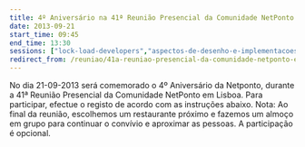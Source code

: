```yaml
---
title: 4º Aniversário na 41ª Reunião Presencial da Comunidade NetPonto em Lisboa
date: 2013-09-21
start_time: 09:45
end_time: 13:30
sessions: ["lock-load-developers","aspectos-de-desenho-e-implementacoes-de-web-apis"]
redirect_from: /reuniao/41a-reuniao-presencial-da-comunidade-netponto-em-lisboa/
---
```

No dia 21-09-2013 será comemorado o 4º Aniversário da Netponto, durante a 41ª Reunião Presencial da Comunidade NetPonto em Lisboa. Para participar, efectue o registo de acordo com as instruções abaixo.
Nota: Ao final da reunião, escolhemos um restaurante próximo e fazemos um almoço em grupo para continuar o convívio e aproximar as pessoas. A participação é opcional.